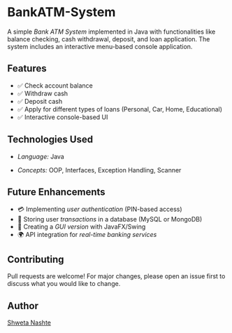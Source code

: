 # BankATM-System

A simple *Bank ATM System* implemented in Java with functionalities like balance checking, cash withdrawal, deposit, and loan application. The system includes an interactive menu-based console application.

## Features

- ✅ Check account balance
- ✅ Withdraw cash
- ✅ Deposit cash
- ✅ Apply for different types of loans (Personal, Car, Home, Educational)
- ✅ Interactive console-based UI

## Technologies Used

- *Language:* Java
  
- *Concepts:* OOP, Interfaces, Exception Handling, Scanner

## Future Enhancements

- 💳 Implementing *user authentication* (PIN-based access)
- 🏦 Storing user *transactions* in a database (MySQL or MongoDB)
- 📱 Creating a *GUI version* with JavaFX/Swing
- 🌍 API integration for *real-time banking services*

## Contributing

Pull requests are welcome! For major changes, please open an issue first to discuss what you would like to change.

## Author

[Shweta Nashte](https://github.com/Shweta7709)
